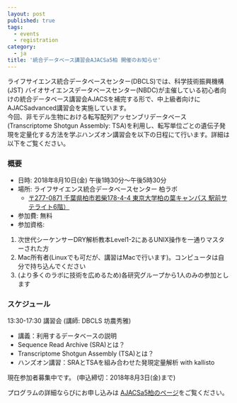```yaml
---
layout: post
published: true
tags:
  - events
  - registration
category:
  - ja
title: '統合データベース講習会AJACSa5柏 開催のお知らせ'
---
```


ライフサイエンス統合データベースセンター(DBCLS)では、科学技術振興機構(JST) バイオサイエンスデータベースセンター(NBDC)が主催している初心者向けの統合データベース講習会AJACSを補完する形で、中上級者向けにAJACSadvanced講習会を実施しています。  <br />
今回、非モデル生物における転写配列アッセンブリデータベース(Transcriptome Shotgun Assembly: TSA)を利用し、転写単位ごとの遺伝子発現を定量化する方法を学ぶハンズオン講習会を以下の日程にて行います。詳細は以下をご覧ください。

### 概要 
- 日時: 2018年8月10日(金) 午後1時30分〜午後5時30分
- 場所: ライフサイエンス統合データベースセンター 柏ラボ
  - [〒277-0871 千葉県柏市若柴178-4-4 東京大学柏の葉キャンパス 駅前サテライト6階）](https://dbcls.rois.ac.jp/access.html) 
- 参加費: 無料
- 参加資格: 
1. 次世代シーケンサーDRY解析教本Level1-2にあるUNIX操作を一通りマスターされた方
2. Mac所有者(Linuxでも可だが、講習はMacで行います)。コンピュータは自分で持ち込んでください
3. (より多くのラボに技術を広めるため)各研究グループから1人のみの参加とします

### スケジュール
13:30-17:30 講習会 (講師: DBCLS 坊農秀雅)
- 講義：利用するデータベースの説明
- Sequence Read Archive (SRA)とは？
- Transcriptome Shotgun Assembly (TSA)とは？
- ハンズオン講習：SRAとTSAを組み合わせた発現定量解析 with kallisto

現在参加者募集中です。 (申込締切：2018年8月3日(金)まで)

プログラムの詳細ならびにお申し込みは [AJACSa5柏のページ](http://bit.ly/AJACSa5)をご覧ください。
